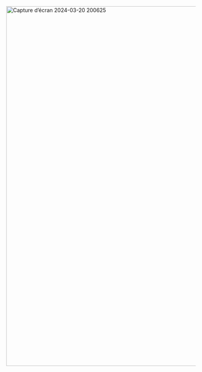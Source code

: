 <img width="958" alt="Capture d’écran 2024-03-20 200625" src="[https://github.com/Ayoub-Briguiche/Dash_plotly/assets/159647559/9c5d4bb3-d08e-41ba-a479-771b09eeee00](https://raw.githubusercontent.com/Ayoub-Briguiche/Dash_parfums/refs/heads/main/cap_dash_parfums.png)">
